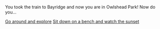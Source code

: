 You took the train to Bayridge and now you are in Owlshead Park! Now do you...

[Go around and explore](situations/walk-around-and-explore.md)
[Sit down on a bench and watch the sunset](situations/sit-and-watch-the-sunset.md)
